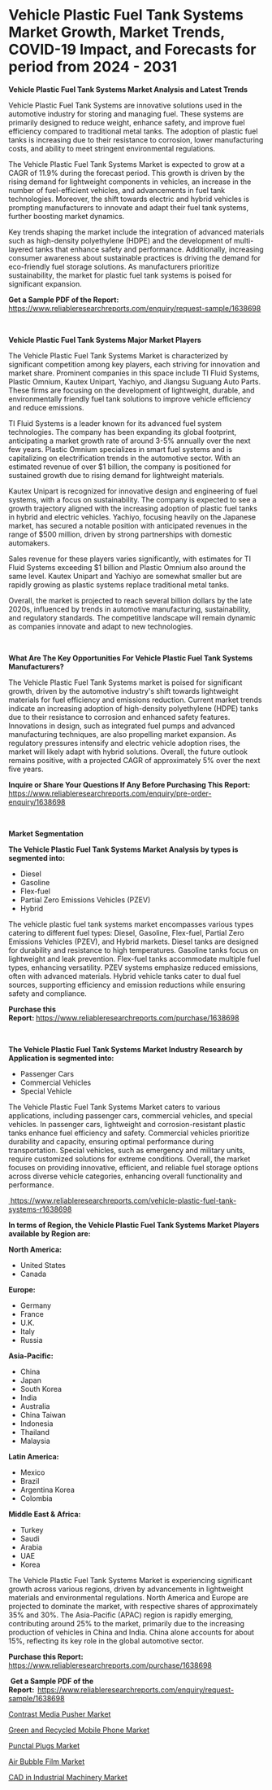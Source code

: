 <p><h1>Vehicle Plastic Fuel Tank Systems Market Growth, Market Trends, COVID-19 Impact, and Forecasts for period from 2024 - 2031</h1></p><p><strong>Vehicle Plastic Fuel Tank Systems Market Analysis and Latest Trends</strong></p>
<p><p>Vehicle Plastic Fuel Tank Systems are innovative solutions used in the automotive industry for storing and managing fuel. These systems are primarily designed to reduce weight, enhance safety, and improve fuel efficiency compared to traditional metal tanks. The adoption of plastic fuel tanks is increasing due to their resistance to corrosion, lower manufacturing costs, and ability to meet stringent environmental regulations.</p><p>The Vehicle Plastic Fuel Tank Systems Market is expected to grow at a CAGR of 11.9% during the forecast period. This growth is driven by the rising demand for lightweight components in vehicles, an increase in the number of fuel-efficient vehicles, and advancements in fuel tank technologies. Moreover, the shift towards electric and hybrid vehicles is prompting manufacturers to innovate and adapt their fuel tank systems, further boosting market dynamics.</p><p>Key trends shaping the market include the integration of advanced materials such as high-density polyethylene (HDPE) and the development of multi-layered tanks that enhance safety and performance. Additionally, increasing consumer awareness about sustainable practices is driving the demand for eco-friendly fuel storage solutions. As manufacturers prioritize sustainability, the market for plastic fuel tank systems is poised for significant expansion.</p></p>
<p><strong>Get a Sample PDF of the Report:&nbsp;</strong> <a href="https://www.reliableresearchreports.com/enquiry/request-sample/1638698?utm_campaign=118&utm_medium=2&utm_source=Github&utm_content=ia&utm_term=07122024&utm_id=vehicle-plastic-fuel-tank-systems">https://www.reliableresearchreports.com/enquiry/request-sample/1638698</a></p>
<p>&nbsp;</p>
<p><strong>Vehicle Plastic Fuel Tank Systems Major Market Players</strong></p>
<p><p>The Vehicle Plastic Fuel Tank Systems Market is characterized by significant competition among key players, each striving for innovation and market share. Prominent companies in this space include TI Fluid Systems, Plastic Omnium, Kautex Unipart, Yachiyo, and Jiangsu Suguang Auto Parts. These firms are focusing on the development of lightweight, durable, and environmentally friendly fuel tank solutions to improve vehicle efficiency and reduce emissions.</p><p>TI Fluid Systems is a leader known for its advanced fuel system technologies. The company has been expanding its global footprint, anticipating a market growth rate of around 3-5% annually over the next few years. Plastic Omnium specializes in smart fuel systems and is capitalizing on electrification trends in the automotive sector. With an estimated revenue of over $1 billion, the company is positioned for sustained growth due to rising demand for lightweight materials.</p><p>Kautex Unipart is recognized for innovative design and engineering of fuel systems, with a focus on sustainability. The company is expected to see a growth trajectory aligned with the increasing adoption of plastic fuel tanks in hybrid and electric vehicles. Yachiyo, focusing heavily on the Japanese market, has secured a notable position with anticipated revenues in the range of $500 million, driven by strong partnerships with domestic automakers.</p><p>Sales revenue for these players varies significantly, with estimates for TI Fluid Systems exceeding $1 billion and Plastic Omnium also around the same level. Kautex Unipart and Yachiyo are somewhat smaller but are rapidly growing as plastic systems replace traditional metal tanks.</p><p>Overall, the market is projected to reach several billion dollars by the late 2020s, influenced by trends in automotive manufacturing, sustainability, and regulatory standards. The competitive landscape will remain dynamic as companies innovate and adapt to new technologies.</p></p>
<p>&nbsp;</p>
<p><strong>What Are The Key Opportunities For Vehicle Plastic Fuel Tank Systems Manufacturers?</strong></p>
<p><p>The Vehicle Plastic Fuel Tank Systems market is poised for significant growth, driven by the automotive industry's shift towards lightweight materials for fuel efficiency and emissions reduction. Current market trends indicate an increasing adoption of high-density polyethylene (HDPE) tanks due to their resistance to corrosion and enhanced safety features. Innovations in design, such as integrated fuel pumps and advanced manufacturing techniques, are also propelling market expansion. As regulatory pressures intensify and electric vehicle adoption rises, the market will likely adapt with hybrid solutions. Overall, the future outlook remains positive, with a projected CAGR of approximately 5% over the next five years.</p></p>
<p><strong>Inquire or Share Your Questions If Any Before Purchasing This Report:</strong> <a href="https://www.reliableresearchreports.com/enquiry/pre-order-enquiry/1638698?utm_campaign=118&utm_medium=2&utm_source=Github&utm_content=ia&utm_term=07122024&utm_id=vehicle-plastic-fuel-tank-systems">https://www.reliableresearchreports.com/enquiry/pre-order-enquiry/1638698</a></p>
<p>&nbsp;</p>
<p><strong>Market Segmentation</strong></p>
<p><strong>The Vehicle Plastic Fuel Tank Systems Market Analysis by types is segmented into:</strong></p>
<p><ul><li>Diesel</li><li>Gasoline</li><li>Flex-fuel</li><li>Partial Zero Emissions Vehicles (PZEV)</li><li>Hybrid</li></ul></p>
<p><p>The vehicle plastic fuel tank systems market encompasses various types catering to different fuel types: Diesel, Gasoline, Flex-fuel, Partial Zero Emissions Vehicles (PZEV), and Hybrid markets. Diesel tanks are designed for durability and resistance to high temperatures. Gasoline tanks focus on lightweight and leak prevention. Flex-fuel tanks accommodate multiple fuel types, enhancing versatility. PZEV systems emphasize reduced emissions, often with advanced materials. Hybrid vehicle tanks cater to dual fuel sources, supporting efficiency and emission reductions while ensuring safety and compliance.</p></p>
<p><strong>Purchase this Report:&nbsp;</strong><a href="https://www.reliableresearchreports.com/purchase/1638698?utm_campaign=118&utm_medium=2&utm_source=Github&utm_content=ia&utm_term=07122024&utm_id=vehicle-plastic-fuel-tank-systems">https://www.reliableresearchreports.com/purchase/1638698</a></p>
<p>&nbsp;</p>
<p><strong>The Vehicle Plastic Fuel Tank Systems Market Industry Research by Application is segmented into:</strong></p>
<p><ul><li>Passenger Cars</li><li>Commercial Vehicles</li><li>Special Vehicle</li></ul></p>
<p><p>The Vehicle Plastic Fuel Tank Systems Market caters to various applications, including passenger cars, commercial vehicles, and special vehicles. In passenger cars, lightweight and corrosion-resistant plastic tanks enhance fuel efficiency and safety. Commercial vehicles prioritize durability and capacity, ensuring optimal performance during transportation. Special vehicles, such as emergency and military units, require customized solutions for extreme conditions. Overall, the market focuses on providing innovative, efficient, and reliable fuel storage options across diverse vehicle categories, enhancing overall functionality and performance.</p></p>
<p><a href="https://www.reliableresearchreports.com/vehicle-plastic-fuel-tank-systems-r1638698?utm_campaign=118&utm_medium=2&utm_source=Github&utm_content=ia&utm_term=07122024&utm_id=vehicle-plastic-fuel-tank-systems">&nbsp;https://www.reliableresearchreports.com/vehicle-plastic-fuel-tank-systems-r1638698</a></p>
<p><strong>In terms of Region, the Vehicle Plastic Fuel Tank Systems Market Players available by Region are:</strong></p>
<p>
    <p> <strong> North America: </strong>
        <ul>
            <li>United States</li>
            <li>Canada</li>
        </ul>
        </p> 
    <p> <strong> Europe: </strong>
        <ul>
            <li>Germany</li>
            <li>France</li>
            <li>U.K.</li>
            <li>Italy</li>
            <li>Russia</li>
        </ul>
        </p> 
    <p> <strong> Asia-Pacific: </strong>
        <ul>
            <li>China</li>
            <li>Japan</li>
            <li>South Korea</li>
            <li>India</li>
            <li>Australia</li>
            <li>China Taiwan</li>
            <li>Indonesia</li>
            <li>Thailand</li>
            <li>Malaysia</li>
        </ul>
        </p> 
    <p> <strong> Latin America: </strong>
        <ul>
            <li>Mexico</li>
            <li>Brazil</li>
            <li>Argentina Korea</li>
            <li>Colombia</li>
        </ul>
        </p> 
    <p> <strong> Middle East & Africa: </strong>
        <ul>
            <li>Turkey</li>
            <li>Saudi</li>
            <li>Arabia</li>
            <li>UAE</li>
            <li>Korea</li>
        </ul>
    </p>
    </p>
<p><p>The Vehicle Plastic Fuel Tank Systems Market is experiencing significant growth across various regions, driven by advancements in lightweight materials and environmental regulations. North America and Europe are projected to dominate the market, with respective shares of approximately 35% and 30%. The Asia-Pacific (APAC) region is rapidly emerging, contributing around 25% to the market, primarily due to the increasing production of vehicles in China and India. China alone accounts for about 15%, reflecting its key role in the global automotive sector.</p></p>
<p><strong>Purchase this Report: </strong><a href="https://www.reliableresearchreports.com/purchase/1638698?utm_campaign=118&utm_medium=2&utm_source=Github&utm_content=ia&utm_term=07122024&utm_id=vehicle-plastic-fuel-tank-systems">https://www.reliableresearchreports.com/purchase/1638698</a></p>
<p>&nbsp;<strong>Get a Sample PDF of the Report:&nbsp;&nbsp;</strong><a href="https://www.reliableresearchreports.com/enquiry/request-sample/1638698?utm_campaign=118&utm_medium=2&utm_source=Github&utm_content=ia&utm_term=07122024&utm_id=vehicle-plastic-fuel-tank-systems">https://www.reliableresearchreports.com/enquiry/request-sample/1638698</a></p>
<p><strong></strong></p>
<p><p><a href="https://issuu.com/reportprime-2/docs/contrast-media-pusher-market-size-2030.pptx?utm_campaign=118&utm_medium=2&utm_source=Github&utm_content=ia&utm_term=07122024&utm_id=vehicle-plastic-fuel-tank-systems">Contrast Media Pusher Market</a></p><p><a href="https://www.linkedin.com/pulse/green-recycled-mobile-phone-market-outlook-share-analysis-ydiue?utm_campaign=118&utm_medium=2&utm_source=Github&utm_content=ia&utm_term=07122024&utm_id=vehicle-plastic-fuel-tank-systems">Green and Recycled Mobile Phone Market</a></p><p><a href="https://issuu.com/reportprime-2/docs/punctal-plugs-market-size-2030.pptx?utm_campaign=118&utm_medium=2&utm_source=Github&utm_content=ia&utm_term=07122024&utm_id=vehicle-plastic-fuel-tank-systems">Punctal Plugs Market</a></p><p><a href="https://github.com/tona7vba/Market-Research-Report-List-1/blob/main/air-bubble-film-market.md?utm_campaign=118&utm_medium=2&utm_source=Github&utm_content=ia&utm_term=07122024&utm_id=vehicle-plastic-fuel-tank-systems">Air Bubble Film Market</a></p><p><a href="https://www.linkedin.com/pulse/the-sympatico-insight-9odme?utm_campaign=118&utm_medium=2&utm_source=Github&utm_content=ia&utm_term=07122024&utm_id=vehicle-plastic-fuel-tank-systems">CAD in Industrial Machinery Market</a></p></p>